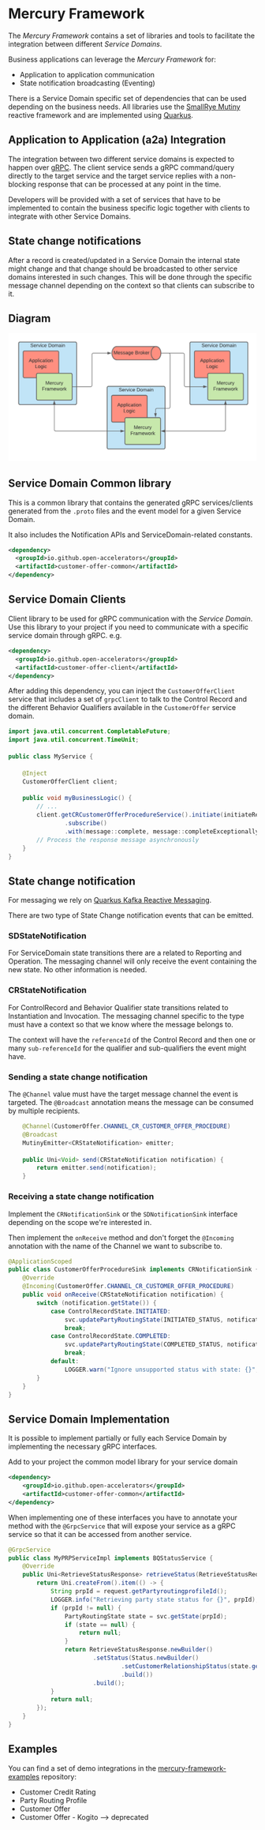 # Mercury Framework

The _Mercury Framework_ contains a set of libraries and tools to facilitate the integration between
different _Service Domains_.

Business applications can leverage the _Mercury Framework_ for:

* Application to application communication
* State notification broadcasting (Eventing)

There is a Service Domain specific set of dependencies that can be used depending on the business
needs.
All libraries use the [SmallRye Mutiny](https://smallrye.io/smallrye-mutiny/index.html) 
reactive framework and are implemented using [Quarkus](https://quarkus.io/).

## Application to Application (a2a) Integration

The integration between two different service domains is expected to happen over [gRPC](https://grpc.io/). 
The client service sends a gRPC command/query directly to the target service
and the target service replies with a non-blocking response that can be processed at any point in the time.

Developers will be provided with a set of services that have to be implemented to contain the
business specific logic together with clients to integrate with other Service Domains. 

## State change notifications

After a record is created/updated in a Service Domain the internal state might change and that change
should be broadcasted to other service domains interested in such changes.
This will be done through the specific message channel depending on the context so that clients can subscribe to it.

## Diagram

![mercury framework](./images/mercury%20framework.png)

## Service Domain Common library

This is a common library that contains the generated gRPC services/clients generated from the `.proto` files
and the event model for a given Service Domain.

It also includes the Notification APIs and ServiceDomain-related constants.

```xml
<dependency>
  <groupId>io.github.open-accelerators</groupId>
  <artifactId>customer-offer-common</artifactId>
</dependency>
```

## Service Domain Clients

Client library to be used for gRPC communication with the _Service Domain_. Use this library to your
project if you need to communicate with a specific service domain through gRPC. e.g.

```xml
<dependency>
  <groupId>io.github.open-accelerators</groupId>
  <artifactId>customer-offer-client</artifactId>
</dependency>
```

After adding this dependency, you can inject the `CustomerOfferClient` service that includes a set of
`grpcClient` to talk to the Control Record and the different Behavior Qualifiers available in the
`CustomerOffer` service domain.

```java
import java.util.concurrent.CompletableFuture;
import java.util.concurrent.TimeUnit;

public class MyService {

    @Inject
    CustomerOfferClient client;

    public void myBusinessLogic() {
        // ...
        client.getCRCustomerOfferProcedureService().initiate(initiateRequest)
                .subscribe()
                .with(message::complete, message::completeExceptionally);
        // Process the response message asynchronously
    }
}

```
## State change notification

For messaging we rely on [Quarkus Kafka Reactive Messaging](https://quarkus.io/guides/kafka-reactive-getting-started).

There are two type of State Change notification events that can be emitted.

### SDStateNotification

For ServiceDomain state transitions there are a related to Reporting and Operation.
The messaging channel will only receive the event containing the new state. No other information is needed.

### CRStateNotification

For ControlRecord and Behavior Qualifier state transitions related to Instantiation and Invocation.
The messaging channel specific to the type must have a context so that we know where the message belongs to.

The context will have the `referenceId` of the Control Record and then one or many `sub-referenceId` for the
qualifier and sub-qualifiers the event might have.

### Sending a state change notification

The `@Channel` value must have the target message channel the event is targeted.
The `@Broadcast` annotation means the message can be consumed by multiple recipients.

```java
    @Channel(CustomerOffer.CHANNEL_CR_CUSTOMER_OFFER_PROCEDURE)
    @Broadcast
    MutinyEmitter<CRStateNotification> emitter;

    public Uni<Void> send(CRStateNotification notification) {
        return emitter.send(notification);
    }
```

### Receiving a state change notification

Implement the `CRNotificationSink` or the `SDNotificationSink` interface depending on the scope we're interested in.

Then implement the `onReceive` method and don't forget the `@Incoming` annotation with the name of the Channel
we want to subscribe to.

```java
@ApplicationScoped
public class CustomerOfferProcedureSink implements CRNotificationSink {
    @Override
    @Incoming(CustomerOffer.CHANNEL_CR_CUSTOMER_OFFER_PROCEDURE)
    public void onReceive(CRStateNotification notification) {
        switch (notification.getState()) {
            case ControlRecordState.INITIATED:
                svc.updatePartyRoutingState(INITIATED_STATUS, notification.getReferenceId());
                break;
            case ControlRecordState.COMPLETED:
                svc.updatePartyRoutingState(COMPLETED_STATUS, notification.getReferenceId());
                break;
            default:
                LOGGER.warn("Ignore unsupported status with state: {}", notification.getState());
        }
    }
}
```

## Service Domain Implementation

It is possible to implement partially or fully each Service Domain by implementing the necessary gRPC interfaces.

Add to your project the common model library for your service domain

```xml
<dependency>
    <groupId>io.github.open-accelerators</groupId>
    <artifactId>customer-offer-common</artifactId>
</dependency>
```

When implementing one of these interfaces you have to annotate your method with the `@GrpcService` that will
expose your service as a gRPC service so that it can be accessed from another service.

```java
@GrpcService
public class MyPRPServiceImpl implements BQStatusService {
    @Override
    public Uni<RetrieveStatusResponse> retrieveStatus(RetrieveStatusRequest request) {
        return Uni.createFrom().item(() -> {
            String prpId = request.getPartyroutingprofileId();
            LOGGER.info("Retrieving party state status for {}", prpId);
            if (prpId != null) {
                PartyRoutingState state = svc.getState(prpId);
                if (state == null) {
                    return null;
                }
                return RetrieveStatusResponse.newBuilder()
                        .setStatus(Status.newBuilder()
                                .setCustomerRelationshipStatus(state.getStatus())
                                .build())
                        .build();
            }
            return null;
        });
    }
}
```

## Examples

You can find a set of demo integrations in the [mercury-framework-examples](https://github.com/open-accelerators/mercury-framework-examples) repository:

* Customer Credit Rating
* Party Routing Profile
* Customer Offer
* Customer Offer - Kogito --> deprecated
